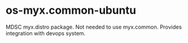 # os-myx.common-ubuntu

MDSC myx.distro package. Not needed to use myx.common. Provides integration with devops system.
